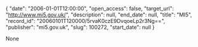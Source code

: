 {
  "date": "2006-01-01T12:00:00", 
  "open_access": false, 
  "target_url": "http://www.mi5.gov.uk/", 
  "description": null, 
  "end_date": null, 
  "title": "MI5", 
  "record_id": "20060101T120000/5rvaK0czE9DvqoeLp2r3Ng==", 
  "publisher": "mi5.gov.uk", 
  "slug": 100272, 
  "start_date": null
}

None
